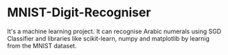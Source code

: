 # MNIST-Digit-Recogniser
It's a machine learning project. It can recognise Arabic numerals using SGD Classifier and libraries like scikit-learn, numpy and matplotlib by learnig  from the MNIST dataset.
